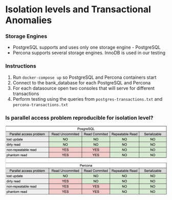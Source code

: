 # Isolation levels and Transactional Anomalies

### Storage Engines
 - PostgreSQL supports and uses only one storage engine - PostgreSQL
 - Percona supports several storage engines. InnoDB is used in our testing

### Instructions
1. Run `docker-compose up` so PostgreSQL and Percona containers start
2. Connect to the bank_database for each PostgreSQL and Percona
3. For each datasource open two consoles that will serve for different transactions
4. Perform testing using the queries from `postgres-transactions.txt` and `percona-transactions.txt`

### Is parallel access problem reproducible for isolation level?
![img.png](images/img.png)

